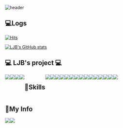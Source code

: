![header](https://capsule-render.vercel.app/api?type=waving&color=timeGradient&text=%20LJB%20GitHub%20👋&animation=twinkling&fontSize=50&fontAlignY=40&fontAlign=50&height=200)

## 💻Logs 

 [![Hits](https://hits.seeyoufarm.com/api/count/incr/badge.svg?url=https%3A%2F%2Fgithub.com%2Fqpzm1010&count_bg=%238987E3&title_bg=%23555555&icon=&icon_color=%23E7E7E7&title=hits&edge_flat=false)](https://hits.seeyoufarm.com)
 
[![LJB's GitHub stats](https://github-readme-stats.vercel.app/api?username=qpzm1010&include_all_commits=true&theme=nord&hide_border=true&count_private=true)](https://github.com/jiholee0/github-readme-stats)

## 💻 LJB's project 💻
<div style="display:flex; flex-direction:row;">
    <a href="https://qpzm1010.github.io/portfolio/">
    <img src="https://img.shields.io/badge/Portfolio-FFC0CB?style=for-the-badge"> 
    </a>
    <a href="http://rdsteam.kro.kr/">
        <img src="https://img.shields.io/badge/OpenCV-5C3EE8?style=flat-square&logo=opencv&logoColor=white">
    </a>
    <a href="https://qpzm1010.github.io/">
        <img src="https://img.shields.io/badge/React-61DAFB?style=flat-square&logo=React&logoColor=white">
    </a>
    <a href="http://aqpzm-chat.p-e.kr/">
        <img src="https://img.shields.io/badge/express-000000?style=flat-square&logo=opencv&logoColor=white">
    </a>

 
## 🔨Skills
<div style="display:flex; flex-direction:row;">
    <img src="https://img.shields.io/badge/linux-FCC624?style=for-the-badge&logo=linux&logoColor=black"> 
    <img src="https://img.shields.io/badge/Amazon AWS-232F3E?style=for-the-badge&logo=amazon aws&logoColor=white">
    <img src="https://img.shields.io/badge/kubernetes-326CE5?style=flat-square&logo=kubernetes&logoColor=white"> 
    <img src="https://img.shields.io/badge/Docker-2496ED?style=flat-square&logo=Docker&logoColor=white"> 
    <img src="https://img.shields.io/badge/Argo-EF7B4D?style=flat-square&logo=Docker&logoColor=white"> 
    <br>
    <img src="https://img.shields.io/badge/html5-E34F26?style=flat-square&logo=html5&logoColor=white"> 
    <img src="https://img.shields.io/badge/css-1572B6?style=flat-square&logo=css3&logoColor=white"> 
    <img src="https://img.shields.io/badge/javascript-F7DF1E?style=flat-square&logo=javascript&logoColor=black"> 
    <img src="https://img.shields.io/badge/React-61DAFB?style=flat-square&logo=React&logoColor=white"> 
    <br>
    <img src="https://img.shields.io/badge/Nodejs-339933?style=flat-square&logo=React&logoColor=white"> 
    <img src="https://img.shields.io/badge/express-000000?style=flat-square&logo=opencv&logoColor=white">
    <img src="https://img.shields.io/badge/socketdotio-010101?style=flat-square&logo=opencv&logoColor=white">
    <img src="https://img.shields.io/badge/python-3776AB?style=flat-square&logo=python&logoColor=white"> 
    <img src="https://img.shields.io/badge/flask-000000?style=flat-square&logo=python&logoColor=white"> 
    <img src="https://img.shields.io/badge/OpenCV-5C3EE8?style=flat-square&logo=opencv&logoColor=white">
    <br>
</div><br>
</div>


## 💬My Info 
<div style="display:flex; flex-direction:row;">
    <a href="https://www.instagram.com/aqpzm232/">
        <img src="https://img.shields.io/badge/Instagram-E4405F?style=for-the-badge&logo=Instagram&logoColor=white"> 
    </a>
    <a href="aqpzm30@gmail.com">
        <img src="https://img.shields.io/badge/Gmail-EA4335?style=for-the-badge&logo=Gmail&logoColor=white"> 
    </a>
</div><br>

